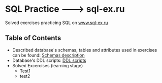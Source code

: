 # SQL Practice ---> sql-ex.ru
Solved exercises practicing SQL on www.sql-ex.ru

## Table of Contents
- Described database's schemas, tables and attributes used in exercises can be found: [Schemas description](https://www.sql-ex.ru/help/select13.php) 
- Database's DDL scripts: [DDL scripts](https://sql-ex.ru/db_script_download.php)
- Solved Excercises (learning stage)
  - Test1
  - test2
